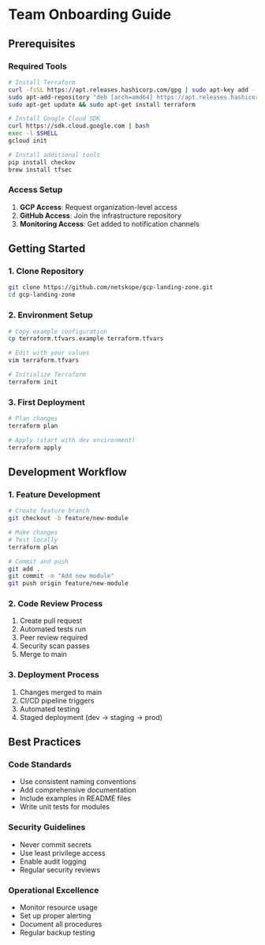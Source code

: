 # Team Onboarding Guide

## Prerequisites

### Required Tools
```bash
# Install Terraform
curl -fsSL https://apt.releases.hashicorp.com/gpg | sudo apt-key add -
sudo apt-add-repository "deb [arch=amd64] https://apt.releases.hashicorp.com $(lsb_release -cs) main"
sudo apt-get update && sudo apt-get install terraform

# Install Google Cloud SDK
curl https://sdk.cloud.google.com | bash
exec -l $SHELL
gcloud init

# Install additional tools
pip install checkov
brew install tfsec
```

### Access Setup
1. **GCP Access**: Request organization-level access
2. **GitHub Access**: Join the infrastructure repository
3. **Monitoring Access**: Get added to notification channels

## Getting Started

### 1. Clone Repository
```bash
git clone https://github.com/netskope/gcp-landing-zone.git
cd gcp-landing-zone
```

### 2. Environment Setup
```bash
# Copy example configuration
cp terraform.tfvars.example terraform.tfvars

# Edit with your values
vim terraform.tfvars

# Initialize Terraform
terraform init
```

### 3. First Deployment
```bash
# Plan changes
terraform plan

# Apply (start with dev environment)
terraform apply
```

## Development Workflow

### 1. Feature Development
```bash
# Create feature branch
git checkout -b feature/new-module

# Make changes
# Test locally
terraform plan

# Commit and push
git add .
git commit -m "Add new module"
git push origin feature/new-module
```

### 2. Code Review Process
1. Create pull request
2. Automated tests run
3. Peer review required
4. Security scan passes
5. Merge to main

### 3. Deployment Process
1. Changes merged to main
2. CI/CD pipeline triggers
3. Automated testing
4. Staged deployment (dev → staging → prod)

## Best Practices

### Code Standards
- Use consistent naming conventions
- Add comprehensive documentation
- Include examples in README files
- Write unit tests for modules

### Security Guidelines
- Never commit secrets
- Use least privilege access
- Enable audit logging
- Regular security reviews

### Operational Excellence
- Monitor resource usage
- Set up proper alerting
- Document all procedures
- Regular backup testing